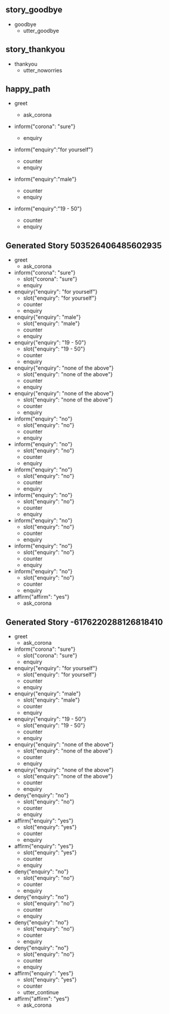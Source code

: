 ## story_goodbye
* goodbye
    - utter_goodbye

## story_thankyou
* thankyou
    - utter_noworries



## happy_path
* greet
    - ask_corona
* inform{"corona": "sure"}    
    - enquiry
* inform{"enquiry":"for yourself"}
    - counter
    - enquiry

* inform{"enquiry":"male"}
    - counter
    - enquiry

* inform{"enquiry":"19 - 50"}
    - counter
    - enquiry



## Generated Story 503526406485602935
* greet
    - ask_corona
* inform{"corona": "sure"}
    - slot{"corona": "sure"}
    - enquiry
* enquiry{"enquiry": "for yourself"}
    - slot{"enquiry": "for yourself"}
    - counter
    - enquiry
* enquiry{"enquiry": "male"}
    - slot{"enquiry": "male"}
    - counter
    - enquiry
* enquiry{"enquiry": "19 - 50"}
    - slot{"enquiry": "19 - 50"}
    - counter
    - enquiry
* enquiry{"enquiry": "none of the above"}
    - slot{"enquiry": "none of the above"}
    - counter
    - enquiry
* enquiry{"enquiry": "none of the above"}
    - slot{"enquiry": "none of the above"}
    - counter
    - enquiry
* inform{"enquiry": "no"}
    - slot{"enquiry": "no"}
    - counter
    - enquiry
* inform{"enquiry": "no"}
    - slot{"enquiry": "no"}
    - counter
    - enquiry   
* inform{"enquiry": "no"}
    - slot{"enquiry": "no"}
    - counter
    - enquiry
* inform{"enquiry": "no"}
    - slot{"enquiry": "no"}
    - counter
    - enquiry
* inform{"enquiry": "no"}
    - slot{"enquiry": "no"}
    - counter
    - enquiry
* inform{"enquiry": "no"}
    - slot{"enquiry": "no"}
    - counter
    - enquiry
* inform{"enquiry": "no"}
    - slot{"enquiry": "no"}
    - counter
    - enquiry
* affirm{"affirm": "yes"}
    - ask_corona



## Generated Story -6176220288126818410
* greet
    - ask_corona
* inform{"corona": "sure"}
    - slot{"corona": "sure"}
    - enquiry
* enquiry{"enquiry": "for yourself"}
    - slot{"enquiry": "for yourself"}
    - counter
    - enquiry
* enquiry{"enquiry": "male"}
    - slot{"enquiry": "male"}
    - counter
    - enquiry
* enquiry{"enquiry": "19 - 50"}
    - slot{"enquiry": "19 - 50"}
    - counter
    - enquiry
* enquiry{"enquiry": "none of the above"}
    - slot{"enquiry": "none of the above"}
    - counter
    - enquiry
* enquiry{"enquiry": "none of the above"}
    - slot{"enquiry": "none of the above"}
    - counter
    - enquiry
* deny{"enquiry": "no"}
    - slot{"enquiry": "no"}
    - counter
    - enquiry
* affirm{"enquiry": "yes"}
    - slot{"enquiry": "yes"}
    - counter
    - enquiry
* affirm{"enquiry": "yes"}
    - slot{"enquiry": "yes"}
    - counter
    - enquiry
* deny{"enquiry": "no"}
    - slot{"enquiry": "no"}
    - counter
    - enquiry
* deny{"enquiry": "no"}
    - slot{"enquiry": "no"}
    - counter
    - enquiry
* deny{"enquiry": "no"}
    - slot{"enquiry": "no"}
    - counter
    - enquiry
* deny{"enquiry": "no"}
    - slot{"enquiry": "no"}
    - counter
    - enquiry
* affirm{"enquiry": "yes"}
    - slot{"enquiry": "yes"}
    - counter
    - utter_continue
* affirm{"affirm": "yes"}
    - ask_corona

